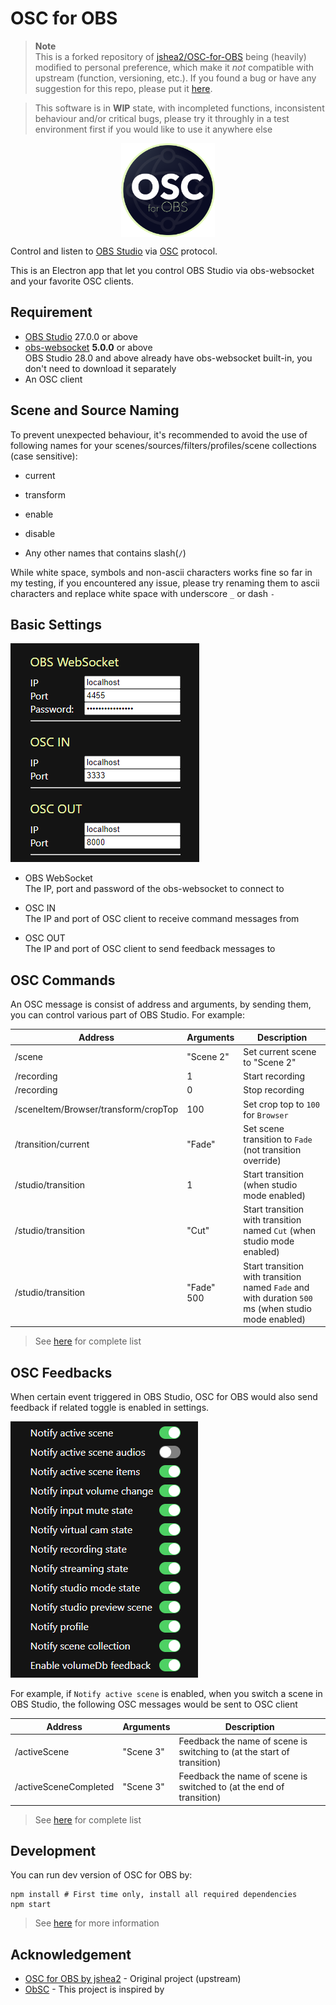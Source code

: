 # OSC for OBS

> **Note**  
> This is a forked repository of [jshea2/OSC-for-OBS](github.com/jshea2/OSC-for-OBS) being (heavily) modified to personal preference, which make it *not* compatible with upstream (function, versioning, etc.). 
> If you found a bug or have any suggestion for this repo, please put it [here](https://github.com/Re-Alise/OSC-for-OBS/issues).

> This software is in **WIP** state, with incompleted functions, inconsistent behaviour and/or critical bugs, please try it throughly in a test environment first if you would like to use it anywhere else

<p align="center">
  <img src="./icons/png/1024x1024.png" width=150 align="center">
</p>

Control and listen to [OBS Studio](https://obsproject.com/) via [OSC](https://en.wikipedia.org/wiki/Open_Sound_Control) protocol.

This is an Electron app that let you control OBS Studio via obs-websocket and your favorite OSC clients.

## Requirement

- [OBS Studio](https://obsproject.com) 27.0.0 or above
- [obs-websocket](https://github.com/obsproject/obs-websocket) **5.0.0** or above  
  OBS Studio 28.0 and above already have obs-websocket built-in, you don't need to download it separately
- An OSC client

## Scene and Source Naming

To prevent unexpected behaviour, it's recommended to avoid the use of following names for your scenes/sources/filters/profiles/scene collections (case sensitive):

- current

- transform

- enable

- disable

- Any other names that contains slash(`/`)

While white space, symbols and non-ascii characters works fine so far in my testing, if you encountered any issue, please try renaming them to ascii characters and replace white space with underscore `_` or dash `-`

## Basic Settings

![](docs/images/ui_network_settings.png)

- OBS WebSocket  
  The IP, port and password of the obs-websocket to connect to

- OSC IN  
  The IP and port of OSC client to receive command messages from

- OSC OUT  
  The IP and port of OSC client to send feedback messages to

## OSC Commands

An OSC message is consist of address and arguments, by sending them, you can control various part of OBS Studio. For example:

| Address | Arguments | Description
|---|---|---|
| /scene | "Scene 2" | Set current scene to "Scene 2"
| /recording | 1 | Start recording
| /recording | 0 | Stop recording
| /sceneItem/Browser/transform/cropTop | 100 | Set crop top to `100` for `Browser`
| /transition/current | "Fade" | Set scene transition to `Fade` (not transition override)
| /studio/transition | 1 | Start transition (when studio mode enabled)
| /studio/transition | "Cut" | Start transition with transition named `Cut` (when studio mode enabled)
| /studio/transition | "Fade" 500 | Start transition with transition named `Fade` and with duration `500` ms (when studio mode enabled)

> See [here](docs/osc_commands.md) for complete list

## OSC Feedbacks

When certain event triggered in OBS Studio, OSC for OBS would also send feedback if related toggle is enabled in settings.

![OSC feedback toggles in OSC for OBS UI](docs/images/ui_osc_feedbacks.png)

For example, if `Notify active scene` is enabled, when you switch a scene in OBS Studio, the following OSC messages would be sent to OSC client

| Address | Arguments | Description
|---|---|---|
| /activeScene | "Scene 3" | Feedback the name of scene is switching to (at the start of transition)
| /activeSceneCompleted | "Scene 3" | Feedback the name of scene is switched to (at the end of transition)

> See [here](docs/osc_feedbacks.md) for complete list

## Development

You can run dev version of OSC for OBS by:

```shell
npm install # First time only, install all required dependencies
npm start
```

> See [here](docs/development.md) for more information

## Acknowledgement

- [OSC for OBS by jshea2](github.com/jshea2/OSC-for-OBS) - Original project (upstream)
- [ObSC](https://github.com/CarloCattano/ObSC) - This project is inspired by
